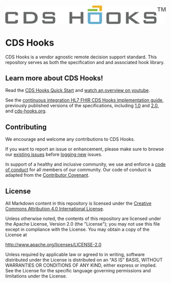 <p align="center">
  <img src="https://github.com/cds-hooks/docs/raw/master/logo.png">
</p>

# CDS Hooks 

CDS Hooks is a vendor agnostic remote decision support standard. This repository serves as both the specification and and associated hook library.

## Learn more about CDS Hooks!

Read the [CDS Hooks Quick Start](https://cds-hooks.org/quickstart/) and [watch an overview on youtube](https://www.youtube.com/watch?v=boZT7CHln5g&t=122s).

See the [continuous integration HL7 FHIR CDS Hooks implementation guide](https://build.fhir.org/ig/HL7/cds-hooks/), previously published versions of the specifications, including [1.0](https://cds-hooks.hl7.org/1.0/) and [2.0](https://cds-hooks.hl7.org/2.0/), and [cds-hooks.org](https://cds-hooks.org/).

## Contributing

We encourage and welcome any contributions to CDS Hooks.

If you want to report an issue or enhancement, please make sure to browse our [existing issues]([https://github.com/cds-hooks/docs/issues](https://jira.hl7.org/issues/?jql=project%20%3D%20FHIR%20AND%20(Specification%20%3D%20%22CDS%20Hooks%20(FHIR)%20%5BFHIR-cds-hooks%5D%22%20or%20Specification%20%3D%20%22CDS%20Hooks%20patient-view%20(FHIR)%20%5BFHIR-cds-hooks-patient-view%5D%22%20%20)%20and%20statusCategory%20!%3D%20Done%20order%20by%20issue)) before [logging new](http://hl7.org/fhir-issues) issues.

In support of a healthy and inclusive community, we use and enforce a [code of conduct](./CODE_OF_CONDUCT.md) for all members of our community. Our code of conduct is adapted from the [Contributor Covenant](http://contributor-covenant.org/).

## License

All Markdown content in this repository is licensed under the [Creative Commons Attribution 4.0 International License](https://creativecommons.org/licenses/by/4.0/).

Unless otherwise noted, the contents of this repository
are licensed under the Apache License, Version 2.0 (the "License");
you may not use this file except in compliance with the License.
You may obtain a copy of the License at

   http://www.apache.org/licenses/LICENSE-2.0

Unless required by applicable law or agreed to in writing, software
distributed under the License is distributed on an "AS IS" BASIS,
WITHOUT WARRANTIES OR CONDITIONS OF ANY KIND, either express or implied.
See the License for the specific language governing permissions and
limitations under the License. 
